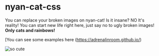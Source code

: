 # nyan-cat-css
You can replace your broken images on nyan-cat! Is it insane? NO It's reality! You can start new life right here, just say no to ugly broken images! **Only cats and rainbows!** 

[You can see some examples here (https://adrenalinroom.github.io/)

![so cute](https://github.com/AdrenalinRoom/nyan-cat-css/blob/master/maxresdefault.png "so cute wow")